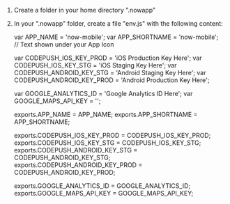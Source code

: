 1) Create a folder in your home directory ".nowapp"

2) In your ".nowapp" folder, create a file "env.js" with the following content:

	var APP_NAME = 'now-mobile';
	var APP_SHORTNAME = 'now-mobile';	// Text shown under your App Icon

	var CODEPUSH_IOS_KEY_PROD = 'iOS Production Key Here';
	var CODEPUSH_IOS_KEY_STG = 'iOS Staging Key Here';
	var CODEPUSH_ANDROID_KEY_STG = 'Android Staging Key Here';
	var CODEPUSH_ANDROID_KEY_PROD = 'Android Production Key Here';

	var GOOGLE_ANALYTICS_ID = 'Google Analytics ID Here';
	var GOOGLE_MAPS_API_KEY = '';


	exports.APP_NAME = APP_NAME;
	exports.APP_SHORTNAME = APP_SHORTNAME;

	exports.CODEPUSH_IOS_KEY_PROD = CODEPUSH_IOS_KEY_PROD;
	exports.CODEPUSH_IOS_KEY_STG = CODEPUSH_IOS_KEY_STG;
	exports.CODEPUSH_ANDROID_KEY_STG = CODEPUSH_ANDROID_KEY_STG;
	exports.CODEPUSH_ANDROID_KEY_PROD = CODEPUSH_ANDROID_KEY_PROD;

	exports.GOOGLE_ANALYTICS_ID = GOOGLE_ANALYTICS_ID;
	exports.GOOGLE_MAPS_API_KEY = GOOGLE_MAPS_API_KEY;
